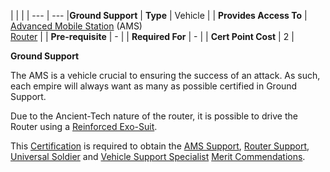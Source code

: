 |     |     |
| --- | --- |**Ground Support**
| **Type** | Vehicle |
| **Provides Access To** | [Advanced Mobile Station](../vehicles/Advanced_Mobile_Station.md) (AMS)  <br>[Router](../vehicles/Router.md) |
| **Pre-requisite** | -   |
| **Required For** | -   |
| **Cert Point Cost** | 2   |

**Ground Support**

The AMS is a vehicle crucial to ensuring the success of an attack. As such, each
empire will always want as many as possible certified in Ground Support.

Due to the Ancient-Tech nature of the router, it is possible to drive the Router
using a [Reinforced Exo-Suit](../armor/Reinforced_Exo-Suit.md).

This [Certification](Certification.md) is required to obtain the
[AMS Support](../merits/AMS_Support.md),
[Router Support](../merits/Router_Support.md),
[Universal Soldier](../merits/Universal_Soldier.md) and
[Vehicle Support Specialist](../merits/Vehicle_Support_Specialist.md)
[Merit Commendations](../merits/index.md).
